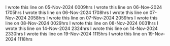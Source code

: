 I wrote this line on 05-Nov-2024 0009hrs
I wrote this line on 06-Nov-2024 1705hrs
I wrote this line on 06-Nov-2024 1708hrs
I wrote this line on 07-Nov-2024 2058hrs
I wrote this line on 07-Nov-2024 2059hrs
I wrote this line on 08-Nov-2024 0029hrs
I wrote this line on 08-Nov-2024 0031hrs
I wrote this line on 14-Nov-2024 2324hrs
I wrote this line on 14-Nov-2024 2330hrs
I wrote this line on 19-Nov-2024 1115hrs
I wrote this line on 19-Nov-2024 1118hrs
